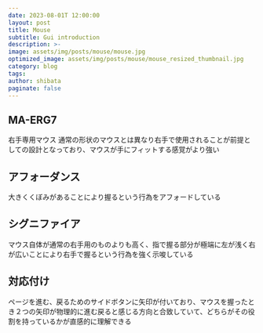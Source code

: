 ```yaml
---
date: 2023-08-01T 12:00:00
layout: post
title: Mouse
subtitle: Gui introduction
description: >-
image: assets/img/posts/mouse/mouse.jpg
optimized_image: assets/img/posts/mouse/mouse_resized_thumbnail.jpg
category: blog
tags: 
author: shibata
paginate: false
---
```


## MA-ERG7

右手専用マウス  通常の形状のマウスとは異なり右手で使用されることが前提としての設計となっており、マウスが手にフィットする感覚がより強い

## アフォーダンス

大きくくぼみがあることにより握るという行為をアフォードしている


## シグニファイア

マウス自体が通常の右手用のものよりも高く、指で握る部分が極端に左が浅く右が広いことにより右手で握るという行為を強く示唆している


## 対応付け

ページを進む、戻るためのサイドボタンに矢印が付いており、マウスを握ったとき２つの矢印が物理的に進む戻ると感じる方向と合致していて、どちらがその役割を持っているかが直感的に理解できる
